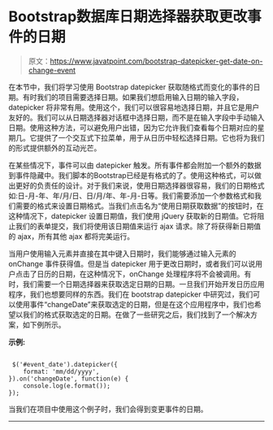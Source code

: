 # Bootstrap数据库日期选择器获取更改事件的日期

> 原文：<https://www.javatpoint.com/bootstrap-datepicker-get-date-on-change-event>

在本节中，我们将学习使用 Bootstrap datepicker 获取随格式而变化的事件的日期。有时我们的项目需要选择日期。如果我们想启用输入日期的输入字段，datepicker 将非常有用。使用这个，我们可以很容易地选择日期，并且它是用户友好的。我们可以从日期选择器对话框中选择日期，而不是在输入字段中手动输入日期。使用这种方法，可以避免用户出错，因为它允许我们查看每个日期对应的星期几。它提供了一个交互式下拉菜单，用于从日历中轻松选择日期。它也将为我们的形式提供额外的互动光芒。

在某些情况下，事件可以由 datepicker 触发。所有事件都会附加一个额外的数据到事件隐藏中。我们脚本的Bootstrap已经是有格式的了。使用这种格式，可以做出更好的负责任的设计。对于我们来说，使用日期选择器很容易，我们的日期格式如:日-月-年、年/月/日、日/月/年、年-月-日等。我们需要添加一个参数格式和我们需要的格式来设置日期格式。当我们点击名为“使用日期获取数据”的按钮时，在这种情况下，datepicker 设置日期值，我们使用 jQuery 获取新的日期值。它将阻止我们的表单提交，我们将使用该日期值来运行 ajax 请求。除了将获得新日期值的 ajax，所有其他 ajax 都将完美运行。

当用户使用输入元素并直接在其中键入日期时，我们能够通过输入元素的 onChange 事件获得值。但是当 datepicker 用于更改日期时，或者我们可以说用户点击了日历的日期，在这种情况下，onChange 处理程序将不会被调用。有时，我们需要一个日期选择器来获取选定日期的日期。一旦我们开始开发日历应用程序，我们也想要同样的东西。我们在 bootstrap datepicker 中研究过，我们可以使用事件“changeDate”来获取选定的日期，但是在这个应用程序中，我们也希望以我们的格式获取选定的日期。在做了一些研究之后，我们找到了一个解决方案，如下例所示。

**示例:**

```

 $('#event_date').datepicker({
    format: 'mm/dd/yyyy',
}).on('changeDate', function(e) {
    console.log(e.format());
});

```

当我们在项目中使用这个例子时，我们会得到变更事件的日期。

* * *